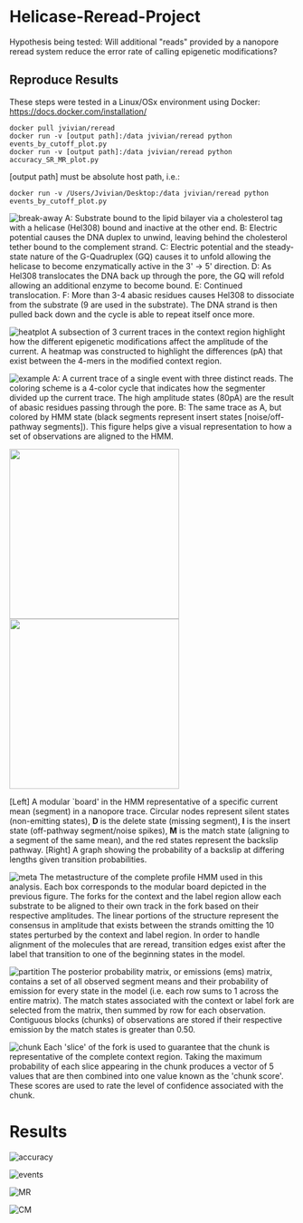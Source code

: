 Helicase-Reread-Project
=======================

Hypothesis being tested:  Will additional "reads" provided by a nanopore reread system reduce the error rate of calling epigenetic modifications?

## Reproduce Results
These steps were tested in a Linux/OSx environment using Docker: https://docs.docker.com/installation/
    
    docker pull jvivian/reread
    docker run -v [output path]:/data jvivian/reread python events_by_cutoff_plot.py
    docker run -v [output path]:/data jvivian/reread python accuracy_SR_MR_plot.py

[output path] must be absolute host path, i.e.:  

    docker run -v /Users/Jvivian/Desktop:/data jvivian/reread python events_by_cutoff_plot.py
    
![break-away](http://i.imgur.com/fj6GpEt.png)
A: Substrate bound to the lipid bilayer via a cholesterol tag with a helicase (Hel308) bound and inactive at the other end.  B: Electric potential causes the DNA duplex to unwind, leaving behind the cholesterol tether bound to the complement strand. C: Electric potential and the steady-state nature of the G-Quadruplex (GQ) causes it to unfold  allowing the helicase to become enzymatically active in the 3' -> 5' direction. D:  As Hel308 translocates the DNA back up through the pore, the GQ will refold allowing an additional enzyme to become bound. E: Continued translocation. F: More than 3-4 abasic residues causes Hel308 to dissociate from the substrate (9 are used in the substrate). The DNA strand is then pulled back down and the cycle is able to repeat itself once more.

![heatplot](http://i.imgur.com/YYyR4So.png)
A subsection of 3 current traces in the context region highlight how the different epigenetic modifications affect the amplitude of the current.  A heatmap was constructed to highlight the differences (pA) that exist between the 4-mers in the modified context region.

![example](http://i.imgur.com/Qcp04oE.png)
A:  A current trace of a single event with three distinct reads. The coloring scheme is a 4-color cycle that indicates how the segmenter divided up the current trace. The high amplitude states (80pA) are the result of abasic residues passing through the pore.  B:  The same trace as A, but colored by HMM state (black segments represent insert states [noise/off-pathway segments]). This figure helps give a visual representation to how a set of observations are aligned to the HMM.

<section>
    <img width="300" src="http://i.imgur.com/B6mGlXb.png">
    <img width="300" src="http://i.imgur.com/XOQvAHE.png">
</section>

[Left] A modular `board' in the HMM representative of a specific current mean (segment) in a nanopore trace. Circular nodes represent silent states (non-emitting states), **D** is the delete state (missing segment), **I** is the insert state (off-pathway segment/noise spikes), **M** is the match state (aligning to a segment of the same mean), and the red states represent the backslip pathway. [Right] A graph showing the probability of a backslip at differing lengths given transition probabilities.

![meta](http://i.imgur.com/I7gRV6H.png)
The metastructure of the complete profile HMM used in this analysis. Each box corresponds to the modular board depicted in the previous figure. The forks for the context and the label region allow each substrate to be aligned to their own track in the fork based on their respective amplitudes.  The linear portions of the structure represent the consensus in amplitude that exists between the strands omitting the 10 states perturbed by the context and label region.  In order to handle alignment of the molecules that are reread, transition edges exist after the label that transition to one of the beginning states in the model.

![partition](http://i.imgur.com/5Hi3aqd.png)
The posterior probability matrix, or emissions (ems) matrix, contains a set of all observed segment means and their probability of emission for every state in the model (i.e. each row sums to 1 across the entire matrix).  The match states associated with the context or label fork are selected from the matrix, then summed by row for each observation. Contiguous blocks (chunks) of observations are stored if their respective emission by the match states is greater than 0.50.

![chunk](http://i.imgur.com/21tzckB.png)
Each 'slice' of the fork is used to guarantee that the chunk is representative of the complete context region.  Taking the maximum probability of each slice appearing in the chunk produces a vector of 5 values that are then combined into one value known as the 'chunk score'.  These scores are used to rate the level of confidence associated with the chunk.

# Results
![accuracy](http://i.imgur.com/KydPhUL.png)

![events](http://i.imgur.com/FsSTJYS.png)

![MR](http://i.imgur.com/Hi2ou9d.png)

![CM](http://i.imgur.com/4TEhfTs.png)
